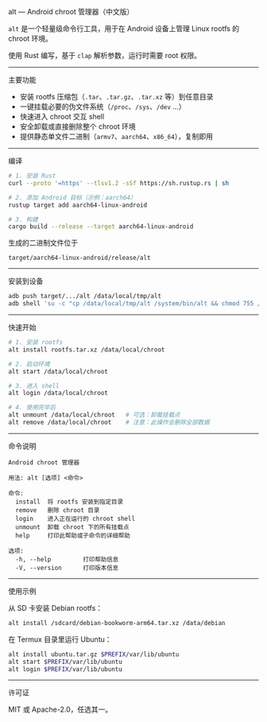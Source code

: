 alt — Android chroot 管理器（中文版）

`alt` 是一个轻量级命令行工具，用于在 Android 设备上管理 Linux rootfs 的 chroot 环境。

使用 Rust 编写，基于 `clap` 解析参数，运行时需要 root 权限。

---

主要功能

- 安装 rootfs 压缩包（`.tar`、`.tar.gz`、`.tar.xz` 等）到任意目录  
- 一键挂载必要的伪文件系统（`/proc`、`/sys`、`/dev` …）  
- 快速进入 chroot 交互 shell  
- 安全卸载或直接删除整个 chroot 环境  
- 提供静态单文件二进制（`armv7`、`aarch64`、`x86_64`），复制即用

---

编译

```bash
# 1. 安装 Rust
curl --proto '=https' --tlsv1.2 -sSf https://sh.rustup.rs | sh

# 2. 添加 Android 目标（示例：aarch64）
rustup target add aarch64-linux-android

# 3. 构建
cargo build --release --target aarch64-linux-android
```

生成的二进制文件位于

`target/aarch64-linux-android/release/alt`

---

安装到设备

```bash
adb push target/.../alt /data/local/tmp/alt
adb shell 'su -c "cp /data/local/tmp/alt /system/bin/alt && chmod 755 /system/bin/alt"'
```

---

快速开始

```bash
# 1. 安装 rootfs
alt install rootfs.tar.xz /data/local/chroot

# 2. 启动环境
alt start /data/local/chroot

# 3. 进入 shell
alt login /data/local/chroot

# 4. 使用完毕后
alt unmount /data/local/chroot   # 可选：卸载挂载点
alt remove /data/local/chroot    # 注意：此操作会删除全部数据
```

---

命令说明

```
Android chroot 管理器

用法: alt [选项] <命令>

命令:
  install  将 rootfs 安装到指定目录
  remove   删除 chroot 目录
  login    进入正在运行的 chroot shell
  unmount  卸载 chroot 下的所有挂载点
  help     打印此帮助或子命令的详细帮助

选项:
  -h, --help         打印帮助信息
  -V, --version      打印版本信息
```

---

使用示例

从 SD 卡安装 Debian rootfs：

```bash
alt install /sdcard/debian-bookworm-arm64.tar.xz /data/debian
```

在 Termux 目录里运行 Ubuntu：

```bash
alt install ubuntu.tar.gz $PREFIX/var/lib/ubuntu
alt start $PREFIX/var/lib/ubuntu
alt login $PREFIX/var/lib/ubuntu
```

---

许可证

MIT 或 Apache-2.0，任选其一。